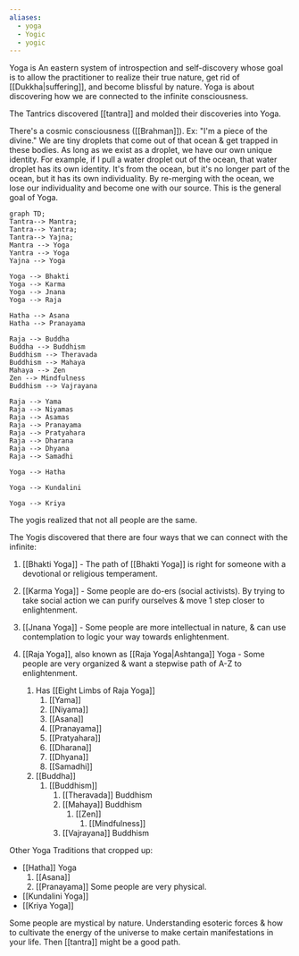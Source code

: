 ```yaml
---
aliases:
  - yoga
  - Yogic
  - yogic
---
```

Yoga is An eastern system of introspection and self-discovery whose goal is to allow the practitioner to realize their true nature, get rid of [[Dukkha|suffering]], and become blissful by nature. Yoga is about discovering how we are connected to the infinite consciousness.

The Tantrics discovered [[tantra]] and molded their discoveries into Yoga.

There's a cosmic consciousness ([[Brahman]]). Ex: "I'm a piece of the divine."
We are tiny droplets that come out of that ocean & get trapped in these bodies. As long as we exist as a droplet, we have our own unique identity.
For example, if I pull a water droplet out of the ocean, that water droplet has its own identity. It's from the ocean, but it's no longer part of the ocean, but it has its own individuality. By re-merging with the ocean, we lose our individuality and become one with our source. This is the general goal of Yoga.



``` mermaid
graph TD;
Tantra--> Mantra;
Tantra--> Yantra;
Tantra--> Yajna;
Mantra --> Yoga
Yantra --> Yoga
Yajna --> Yoga
    
Yoga --> Bhakti
Yoga --> Karma
Yoga --> Jnana
Yoga --> Raja

Hatha --> Asana
Hatha --> Pranayama

Raja --> Buddha
Buddha --> Buddhism
Buddhism --> Theravada
Buddhism --> Mahaya
Mahaya --> Zen
Zen --> Mindfulness
Buddhism --> Vajrayana

Raja --> Yama
Raja --> Niyamas
Raja --> Asamas
Raja --> Pranayama
Raja --> Pratyahara
Raja --> Dharana
Raja --> Dhyana
Raja --> Samadhi

Yoga --> Hatha

Yoga --> Kundalini

Yoga --> Kriya
```

The yogis realized that not all people are the same.

The Yogis discovered that there are four ways that we can connect with the infinite:
1) [[Bhakti Yoga]] - The path of [[Bhakti Yoga]] is right for someone with a devotional or religious temperament.

2) [[Karma Yoga]] - Some people are do-ers (social activists). By trying to take social action we can purify ourselves & move 1 step closer to enlightenment.

3) [[Jnana Yoga]] - Some people are more intellectual in nature, & can use contemplation to logic your way towards enlightenment.

4) [[Raja Yoga]], also known as [[Raja Yoga|Ashtanga]] Yoga - Some people are very organized & want a stepwise path of A-Z to enlightenment.
	1) Has [[Eight Limbs of Raja Yoga]]
		1) [[Yama]]
		2) [[Niyama]]
		3) [[Asana]]
		4) [[Pranayama]]
		5) [[Pratyahara]]
		6) [[Dharana]]
		7) [[Dhyana]]
		8) [[Samadhi]]
	2) [[Buddha]]
		1) [[Buddhism]]
			1) [[Theravada]] Buddhism
			2) [[Mahaya]] Buddhism
				1) [[Zen]]
					1) [[Mindfulness]]
			3) [[Vajrayana]] Buddhism

Other Yoga Traditions that cropped up:
- [[Hatha]] Yoga
	1) [[Asana]]
	2) [[Pranayama]]
Some people are very physical.
- [[Kundalini Yoga]]
- [[Kriya Yoga]]

Some people are mystical by nature. Understanding esoteric forces & how to cultivate the energy of the universe to make certain manifestations in your life. Then [[tantra]] might be a good path.